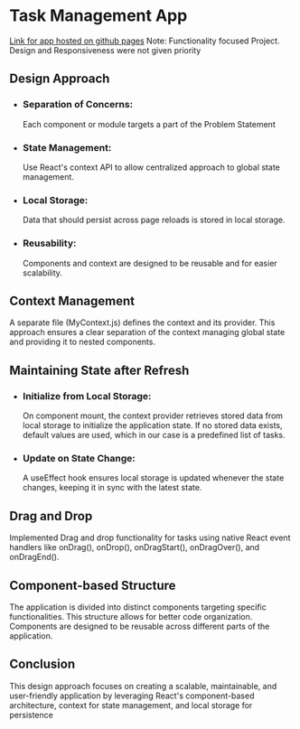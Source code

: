 # Task Management App
[Link for app hosted on github pages](https://nidhiij.github.io/task_manager_react/)
Note: Functionality focused Project. Design and Responsiveness were not given priority

## Design Approach
-  ### Separation of Concerns: 
     Each component or module targets a part of the Problem Statement
- ### State Management: 
    Use React's context API to allow centralized approach to global state management.
- ### Local Storage: 
    Data that should persist across page reloads is stored in local storage.
- ### Reusability: 
    Components and context are designed to be reusable and for easier scalability.

## Context Management
A separate file (MyContext.js) defines the context and its provider. This approach ensures a clear separation of the context managing global state and providing it to nested components.

## Maintaining State after Refresh
- ###  Initialize from Local Storage: 
    On component mount, the context provider retrieves stored data from local storage to initialize the application state. If no stored data exists, default values are used, which in our case is a predefined list of tasks.
- ### Update on State Change: 
    A useEffect hook ensures local storage is updated whenever the state changes, keeping it in sync with the latest state.

## Drag and Drop
Implemented Drag and drop functionality for tasks using native React event handlers like onDrag(), onDrop(), onDragStart(), onDragOver(), and onDragEnd(). 

## Component-based Structure 
The application is divided into distinct components targeting specific functionalities. This structure allows for better code organization. Components are designed to be reusable across different parts of the application.


## Conclusion 
This design approach focuses on creating a scalable, maintainable, and user-friendly application by leveraging React's component-based architecture, context for state management, and local storage for persistence